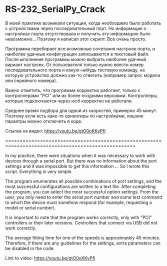 # RS-232_SerialPy_Crack
В моей практике возникали ситуации, когда необходимо было работать с устройствами через последовательный порт. Но информация о настройках порта отсутствовала и получить эту информацию было невозможно...
Поэтому я написал этот скрипт. Все очень просто.

Программа перебирает все возможные сочетания настроек порта, и наиболее удачные конфигурации записываются в текстовый файл. После ыполнения программы можно выбрать наиболее удачный вариант настроек.
От пользователя только нужно ввести номер последовательного порта и какую-нибудь тестовую команду, на которую устройство должно как-то ответить (например запрос модели или серийного номера).

Важно отметить, что программа корректно работает, только с контроллерами "PCI" или их более поздними версиями.
Контроллеры, которые подключаются через юсб корректно не работали.

Среднее время подбора для одной из скоростей, примерно 45 минут. Поэтому если есть каке-то ориентиры по настройками, лишние параетры можно отключить в коде.

Ссылка на видео: https://youtu.be/gtO0oKKvPfI

===================================================================================================

In my practice, there were situations when it was necessary to work with devices through a serial port. But there was no information about the port settings and it was impossible to get this information ...
So I wrote this script. Everything is very simple.

The program enumerates all possible combinations of port settings, and the most successful configurations are written to a text file. After completing the program, you can select the most successful option settings.
From the user, you only need to enter the serial port number and some test command to which the device must somehow respond (for example, requesting a model or serial number).

It is important to note that the program works correctly, only with "PCI" controllers or their later versions.
Controllers that connect via USB did not work correctly.

The average fitting time for one of the speeds is approximately 45 minutes. Therefore, if there are any guidelines for the settings, extra parameters can be disabled in the code.

Link to video: https://youtu.be/gtO0oKKvPfI
